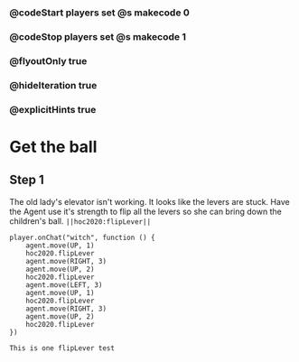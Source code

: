 ### @codeStart players set @s makecode 0
### @codeStop players set @s makecode 1

### @flyoutOnly true
### @hideIteration true
### @explicitHints true

# Get the ball

## Step 1
The old lady's elevator isn't working. It looks like the levers are stuck. Have the Agent use it's strength to flip all the levers so she can bring down the children's ball.  ``||hoc2020:flipLever||``

```ghost
player.onChat("witch", function () {
    agent.move(UP, 1)
    hoc2020.flipLever
    agent.move(RIGHT, 3)
    agent.move(UP, 2)
    hoc2020.flipLever
    agent.move(LEFT, 3)
    agent.move(UP, 1)
    hoc2020.flipLever
    agent.move(RIGHT, 3)
    agent.move(UP, 2)
    hoc2020.flipLever
})
```
```explicitHints
This is one flipLever test
```